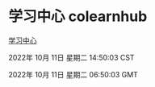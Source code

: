 # 学习中心 colearnhub
[学习中心](http://27.19.33.125:56308/colearnhub/)

2022年 10月 11日 星期二 14:50:03 CST

2022年 10月 11日 星期二 06:50:03 GMT
